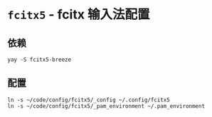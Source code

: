 # `fcitx5` - fcitx 输入法配置

## 依赖

```shell
yay -S fcitx5-breeze
```

## 配置

```shell
ln -s ~/code/config/fcitx5/_config ~/.config/fcitx5
ln -s ~/code/config/fcitx5/_pam_environment ~/.pam_environment
```
